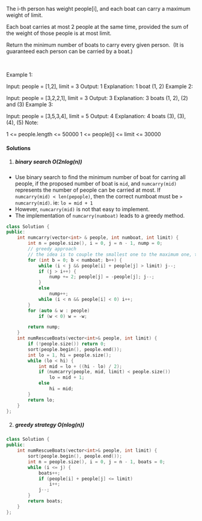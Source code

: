 The i-th person has weight people[i], and each boat can carry a maximum weight of limit.

Each boat carries at most 2 people at the same time, provided the sum of the weight of those people is at most limit.

Return the minimum number of boats to carry every given person.  (It is guaranteed each person can be carried by a boat.)

 

Example 1:

Input: people = [1,2], limit = 3
Output: 1
Explanation: 1 boat (1, 2)
Example 2:

Input: people = [3,2,2,1], limit = 3
Output: 3
Explanation: 3 boats (1, 2), (2) and (3)
Example 3:

Input: people = [3,5,3,4], limit = 5
Output: 4
Explanation: 4 boats (3), (3), (4), (5)
Note:

1 <= people.length <= 50000
1 <= people[i] <= limit <= 30000

#### Solutions

1. ##### binary search O(2nlog(n))

- Use binary search to find the minimum number of boat for carring all people, if the proposed number of boat is `mid`, and `numcarry(mid)` represents the number of people can be carried at most. If `numcarry(mid) < len(pepople)`, then the correct numboat must be `> numcarry(mid)`. ie: `lo = mid + 1`
- However, `numcarry(mid)` is not that easy to implement.
- The implementation of `numcarry(numboat)` leads to a greedy method.


```c++
class Solution {
public:
    int numcarry(vector<int> & people, int numboat, int limit) {
        int n = people.size(), i = 0, j = n - 1, nump = 0;
        // greedy approach
        // the idea is to couple the smallest one to the maximum one, thus leaving as much as possible boats for people with heigh weight
        for (int b = 0; b < numboat; b++) {
            while (i < j && people[i] + people[j] > limit) j--;
            if (j > i++) {
                nump += 2; people[j] = -people[j]; j--;
            }
            else
                nump++;
            while (i < n && people[i] < 0) i++;
        }
        for (auto & w : people)
            if (w < 0) w = -w;

        return nump;
    }
    int numRescueBoats(vector<int>& people, int limit) {
        if (!people.size()) return 0;
        sort(people.begin(), people.end());
        int lo = 1, hi = people.size();
        while (lo < hi) {
            int mid = lo + ((hi - lo) / 2);
            if (numcarry(people, mid, limit) < people.size())
                lo = mid + 1;
            else
                hi = mid;
        }
        return lo;
    }
};
```

2. ##### greedy strategy O(nlog(n))

```c++
class Solution {
public:
    int numRescueBoats(vector<int>& people, int limit) {
        sort(people.begin(), people.end());
        int n = people.size(), i = 0, j = n - 1, boats = 0;
        while (i <= j) {
            boats++;
            if (people[i] + people[j] <= limit)
                i++;
            j--;
        }
        return boats;
    }
};
```
